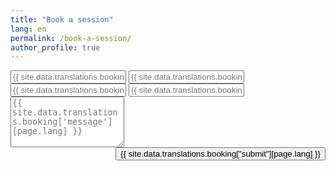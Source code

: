 ```yaml
---
title: "Book a session"
lang: en
permalink: /book-a-session/
author_profile: true
---
```


<form class="form scroll-effect" id="bookingForm">
  <input id="first_name" type="text" placeholder="{{ site.data.translations.booking['first_name'][page.lang] }}" required/>
  <input id="last_name" type="text" placeholder="{{ site.data.translations.booking['last_name'][page.lang] }}" required/>

  <input type="email" id="email" placeholder="{{ site.data.translations.booking['email'][page.lang] }}" required />

  <input type="tel" id="telephone" placeholder="{{ site.data.translations.booking['phone'][page.lang] }}" required />

  <textarea id="message" rows="5" maxlength="500" placeholder="{{ site.data.translations.booking['message'][page.lang] }}" required></textarea>

  <div style="display:flex; justify-content:flex-end; width:100%; padding:0;">
    <input type="submit" id="submit" value='{{ site.data.translations.booking["submit"][page.lang] }}'/>
  </div>
</form>

<script type="text/javascript">
  var email_template = '{{ site.data.translations.booking["template"][page.lang] }}';
  var confirmation_text = '{{ site.data.translations.booking["alert"][page.lang] }}'
</script>
<script type="text/javascript" src="/assets/js/emailjs.js"></script>
